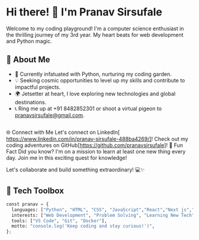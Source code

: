 # Hi there! 👋 I'm Pranav Sirsufale

Welcome to my coding playground! I'm a computer science enthusiast in the thrilling journey of my 3rd year. My heart beats for web development and Python magic.

## 🚀 About Me

- 🌱 Currently infatuated with Python, nurturing my coding garden.
- 💡 Seeking cosmic opportunities to level up my skills and contribute to impactful projects.
- 🌍 Jetsetter at heart, I love exploring new technologies and global destinations.
- 📞 Ring me up at +91 8482852301 or shoot a virtual pigeon to pranavsirsufale@gmail.com.

##
🌐 Connect with Me
Let's connect on LinkedIn[ https://www.linkedin.com/in/pranav-sirsufale-488ba4269/]!
Check out my coding adventures on GitHub[https://github.com/pranavsirsufale]!
🌟 Fun Fact
Did you know? I'm on a mission to learn at least one new thing every day. Join me in this exciting quest for knowledge!

Let's collaborate and build something extraordinary! 💻✨
##

## 🔧 Tech Toolbox

```python
const pranav = {
  languages: ["Python", "HTML", "CSS", "JavaScript","React","Next js","Tailwind Css","MySQL", "Mongo",{}],
  interests: ["Web Development", "Problem Solving", "Learning New Tech"],
  tools: ["VS Code", "Git", "Docker"],
  motto: "console.log('Keep coding and stay curious!')",
};



